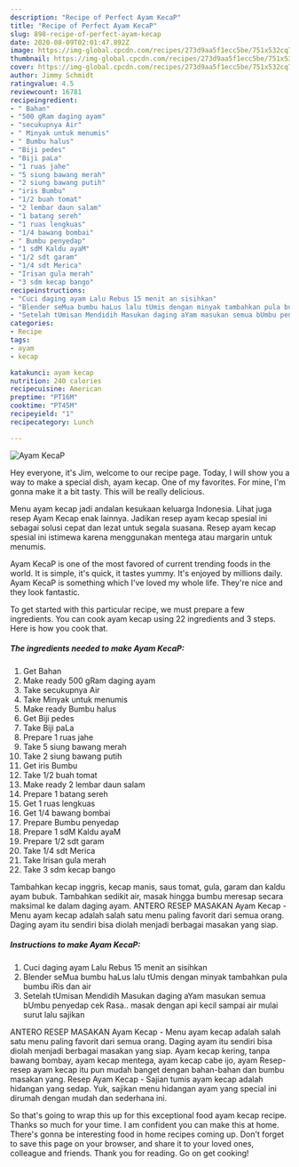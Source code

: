 ```yaml
---
description: "Recipe of Perfect Ayam KecaP"
title: "Recipe of Perfect Ayam KecaP"
slug: 898-recipe-of-perfect-ayam-kecap
date: 2020-08-09T02:01:47.892Z
image: https://img-global.cpcdn.com/recipes/273d9aa5f1ecc5be/751x532cq70/ayam-kecap-foto-resep-utama.jpg
thumbnail: https://img-global.cpcdn.com/recipes/273d9aa5f1ecc5be/751x532cq70/ayam-kecap-foto-resep-utama.jpg
cover: https://img-global.cpcdn.com/recipes/273d9aa5f1ecc5be/751x532cq70/ayam-kecap-foto-resep-utama.jpg
author: Jimmy Schmidt
ratingvalue: 4.5
reviewcount: 16781
recipeingredient:
- " Bahan"
- "500 gRam daging ayam"
- "secukupnya Air"
- " Minyak untuk menumis"
- " Bumbu halus"
- "Biji pedes"
- "Biji paLa"
- "1 ruas jahe"
- "5 siung bawang merah"
- "2 siung bawang putih"
- "iris Bumbu"
- "1/2 buah tomat"
- "2 lembar daun salam"
- "1 batang sereh"
- "1 ruas lengkuas"
- "1/4 bawang bombai"
- " Bumbu penyedap"
- "1 sdM Kaldu ayaM"
- "1/2 sdt garam"
- "1/4 sdt Merica"
- "Irisan gula merah"
- "3 sdm kecap bango"
recipeinstructions:
- "Cuci daging ayam Lalu Rebus 15 menit an sisihkan"
- "Blender seMua bumbu haLus lalu tUmis dengan minyak tambahkan pula bumbu iRis dan air"
- "Setelah tUmisan Mendidih Masukan daging aYam masukan semua bUmbu penyedap cek Rasa.. masak dengan api kecil sampai air mulai surut lalu sajikan"
categories:
- Recipe
tags:
- ayam
- kecap

katakunci: ayam kecap 
nutrition: 240 calories
recipecuisine: American
preptime: "PT16M"
cooktime: "PT45M"
recipeyield: "1"
recipecategory: Lunch

---
```



![Ayam KecaP](https://img-global.cpcdn.com/recipes/273d9aa5f1ecc5be/751x532cq70/ayam-kecap-foto-resep-utama.jpg)

Hey everyone, it's Jim, welcome to our recipe page. Today, I will show you a way to make a special dish, ayam kecap. One of my favorites. For mine, I'm gonna make it a bit tasty. This will be really delicious.

Menu ayam kecap jadi andalan kesukaan keluarga Indonesia. Lihat juga resep Ayam Kecap enak lainnya. Jadikan resep ayam kecap spesial ini sebagai solusi cepat dan lezat untuk segala suasana. Resep ayam kecap spesial ini istimewa karena menggunakan mentega atau margarin untuk menumis.

Ayam KecaP is one of the most favored of current trending foods in the world. It is simple, it's quick, it tastes yummy. It's enjoyed by millions daily. Ayam KecaP is something which I've loved my whole life. They're nice and they look fantastic.


To get started with this particular recipe, we must prepare a few ingredients. You can cook ayam kecap using 22 ingredients and 3 steps. Here is how you cook that.

<!--inarticleads1-->

##### The ingredients needed to make Ayam KecaP:

1. Get  Bahan
1. Make ready 500 gRam daging ayam
1. Take secukupnya Air
1. Take  Minyak untuk menumis
1. Make ready  Bumbu halus
1. Get Biji pedes
1. Take Biji paLa
1. Prepare 1 ruas jahe
1. Take 5 siung bawang merah
1. Take 2 siung bawang putih
1. Get iris Bumbu
1. Take 1/2 buah tomat
1. Make ready 2 lembar daun salam
1. Prepare 1 batang sereh
1. Get 1 ruas lengkuas
1. Get 1/4 bawang bombai
1. Prepare  Bumbu penyedap
1. Prepare 1 sdM Kaldu ayaM
1. Prepare 1/2 sdt garam
1. Take 1/4 sdt Merica
1. Take Irisan gula merah
1. Take 3 sdm kecap bango


Tambahkan kecap inggris, kecap manis, saus tomat, gula, garam dan kaldu ayam bubuk. Tambahkan sedikit air, masak hingga bumbu meresap secara maksimal ke dalam daging ayam. ANTERO RESEP MASAKAN Ayam Kecap - Menu ayam kecap adalah salah satu menu paling favorit dari semua orang. Daging ayam itu sendiri bisa diolah menjadi berbagai masakan yang siap. 

<!--inarticleads2-->

##### Instructions to make Ayam KecaP:

1. Cuci daging ayam Lalu Rebus 15 menit an sisihkan
1. Blender seMua bumbu haLus lalu tUmis dengan minyak tambahkan pula bumbu iRis dan air
1. Setelah tUmisan Mendidih Masukan daging aYam masukan semua bUmbu penyedap cek Rasa.. masak dengan api kecil sampai air mulai surut lalu sajikan


ANTERO RESEP MASAKAN Ayam Kecap - Menu ayam kecap adalah salah satu menu paling favorit dari semua orang. Daging ayam itu sendiri bisa diolah menjadi berbagai masakan yang siap. Ayam kecap kering, tanpa bawang bombay, ayam kecap mentega, ayam kecap cabe ijo, ayam Resep-resep ayam kecap itu pun mudah banget dengan bahan-bahan dan bumbu masakan yang. Resep Ayam Kecap - Sajian tumis ayam kecap adalah hidangan yang sedap. Yuk, sajikan menu hidangan ayam yang special ini dirumah dengan mudah dan sederhana ini. 

So that's going to wrap this up for this exceptional food ayam kecap recipe. Thanks so much for your time. I am confident you can make this at home. There's gonna be interesting food in home recipes coming up. Don't forget to save this page on your browser, and share it to your loved ones, colleague and friends. Thank you for reading. Go on get cooking!
